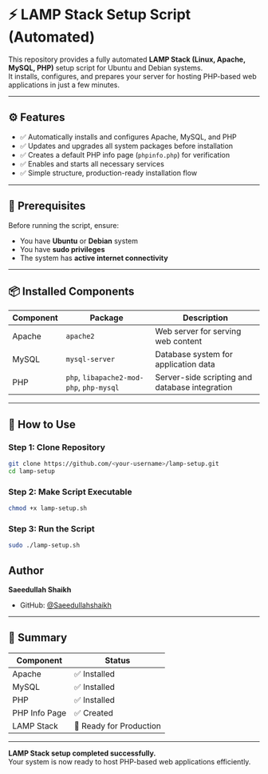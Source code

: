 
# ⚡ LAMP Stack Setup Script (Automated)

This repository provides a fully automated **LAMP Stack (Linux, Apache, MySQL, PHP)** setup script for Ubuntu and Debian systems.  
It installs, configures, and prepares your server for hosting PHP-based web applications in just a few minutes.

---

## ⚙️ Features

- ✅ Automatically installs and configures Apache, MySQL, and PHP  
- ✅ Updates and upgrades all system packages before installation  
- ✅ Creates a default PHP info page (`phpinfo.php`) for verification  
- ✅ Enables and starts all necessary services  
- ✅ Simple structure, production-ready installation flow  

---

## 🧩 Prerequisites

Before running the script, ensure:

- You have **Ubuntu** or **Debian** system  
- You have **sudo privileges**  
- The system has **active internet connectivity**

---

## 📦 Installed Components

| Component | Package | Description |
|------------|----------|--------------|
| Apache | `apache2` | Web server for serving web content |
| MySQL | `mysql-server` | Database system for application data |
| PHP | `php`, `libapache2-mod-php`, `php-mysql` | Server-side scripting and database integration |

---

## 🚀 How to Use

### Step 1: Clone Repository
```bash
git clone https://github.com/<your-username>/lamp-setup.git
cd lamp-setup
```

### Step 2: Make Script Executable
```bash
chmod +x lamp-setup.sh
```

### Step 3: Run the Script
```bash
sudo ./lamp-setup.sh
```
## Author

**Saeedullah Shaikh**
- GitHub: [@Saeedullahshaikh](https://github.com/Saeedullahshaikh)
---

## 🏁 Summary

| Component | Status |
|------------|---------|
| Apache | ✅ Installed |
| MySQL | ✅ Installed |
| PHP | ✅ Installed |
| PHP Info Page | ✅ Created |
| LAMP Stack | 🚀 Ready for Production |

---

**LAMP Stack setup completed successfully.**  
Your system is now ready to host PHP-based web applications efficiently.

